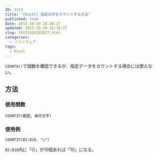 ```yaml
---
ID: 2213
title: "[Excel] 指定文字をカウントする方法"
published: true
date: 2015-10-20 18:38:27
updated: 2015-10-20 18:38:27
slug: 20151020183827.html
categories:
  - ソフトウェア
tags:
  - Excel
---
```


<code>COUNTA()</code>で個数を確認できるが、指定データをカウントする場合には使えない。

<!--more-->
<h2>方法</h2>
<h3>使用関数</h3>
<pre class=""><code>COUNTIF(範囲, 条件文字)</code></pre>

<h3>使用例</h3>
<pre class=""><code>COUNTIF(B2:B18, "○")</code></pre>
<code>B2:B18</code>内に「○」が10個あれば「10」になる。
